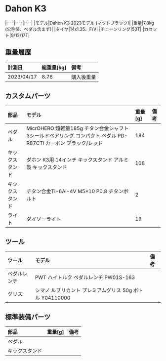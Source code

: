 # Dahon K3

|:---|:---|:---|
|モデル|Dahon K3 2023モデル (マットブラック)|
|重量|7.8kg (公称値、べダル含まず)|
|タイヤ|14x1.35、F/V|
|チェーンリング|53T|
|カセット|9/13/17T|

## 重量履歴

|計測日|総重量[kg]|備考|
|:---|:---|:---|
|2023/04/17|8.76|購入後重量|

## カスタムパーツ

|部品|モデル|重量[g]|備考|
|:---|:---|:---|:---|
|ペダル|MicrOHERO 超軽量185g チタン合金シャフト 3シールドベアリング コンパクト ペダル PD-R87CTi カーボン ブラック/レッド|184||
|キックスタンド|ダホン K3用 14インチ キックスタンド アルミ製 キックスタンド|108||
|キックスタンド|チタン合金Ti-6Al-4V M5×10 P0.8 チタンボルト|2||
|ライト|ダイソーライト|19||

## ツール
|ツール|モデル|備考|
|:---|:---|:---|
|ペダルレンチ|PWT ハイトルク ペダルレンチ PW01S-163||
|グリス|シマノ ルブリカント プレミアムグリス 50g ボトル Y04110000||

## 標準装備パーツ

|部品|重量[g]|備考|
|:---|:---|:---|
|ペダル|||
|キックスタンド|||
